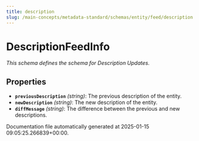 ```yaml
---
title: description
slug: /main-concepts/metadata-standard/schemas/entity/feed/description
---
```


# DescriptionFeedInfo

*This schema defines the schema for Description Updates.*

## Properties

- **`previousDescription`** *(string)*: The previous description of the entity.
- **`newDescription`** *(string)*: The new description of the entity.
- **`diffMessage`** *(string)*: The difference between the previous and new descriptions.


Documentation file automatically generated at 2025-01-15 09:05:25.266839+00:00.
